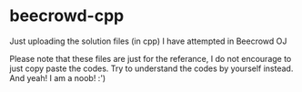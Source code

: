# beecrowd-cpp

Just uploading the solution files (in cpp) I have attempted in Beecrowd OJ

Please note that these files are just for the referance, I do not encourage to just copy paste the codes. Try to understand the codes by yourself instead.
And yeah! I am a noob! :')

